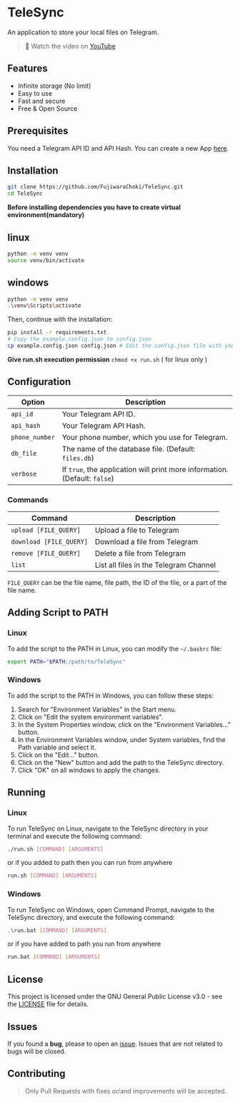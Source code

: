 # TeleSync

An application to store your local files on Telegram.

> 📸 Watch the video on [YouTube](https://youtu.be/vCAcc_q-NNw)

## Features

- Infinite storage (No limit)
- Easy to use
- Fast and secure
- Free & Open Source

## Prerequisites

You need a Telegram API ID and API Hash.
You can create a new App [here](https://my.telegram.org/apps).

## Installation

```bash
git clone https://github.com/FujiwaraChoki/TeleSync.git
cd TeleSync
```
**Before installing dependencies you  have  to create virtual environment(mandatory)**

## linux 

```bash 
python -m venv venv
source venv/bin/activate
```
## windows 

```bash
python -m venv venv
.\venv\Scripts\activate
```

Then, continue with the installation:

```bash 
pip install -r requirements.txt
# Copy the example.config.json to config.json
cp example.config.json config.json # Edit the config.json file with your own settings
```
 **Give run.sh execution permission**
`chmod +x run.sh` ( for linux only )

## Configuration

| Option         | Description                                                                |
| -------------- | -------------------------------------------------------------------------- |
| `api_id`       | Your Telegram API ID.                                                      |
| `api_hash`     | Your Telegram API Hash.                                                    |
| `phone_number` | Your phone number, which you use for Telegram.                             |
| `db_file`      | The name of the database file. (Default: `files.db`)                       |
| `verbose`      | If `true`, the application will print more information. (Default: `false`) |


### Commands

| Command                 | Description                            |
| ----------------------- | -------------------------------------- |
| `upload [FILE_QUERY]`   | Upload a file to Telegram              |
| `download [FILE_QUERY]` | Download a file from Telegram          |
| `remove [FILE_QUERY]`   | Delete a file from Telegram            |
| `list`                  | List all files in the Telegram Channel |

`FILE_QUERY` can be the file name, file path, the ID of the file, or a part of the file name.

## Adding Script to PATH

### Linux

To add the script to the PATH in Linux, you can modify the `~/.bashrc` file:

```bash
export PATH="$PATH:/path/to/TeleSync"
```
### Windows

To add the script to the PATH in Windows, you can follow these steps:

1. Search for "Environment Variables" in the Start menu.
2. Click on "Edit the system environment variables".
3. In the System Properties window, click on the "Environment Variables..." button.
4. In the Environment Variables window, under System variables, find the Path variable and select it.
5. Click on the "Edit..." button.
6. Click on the "New" button and add the path to the TeleSync directory.
7. Click "OK" on all windows to apply the changes.


## Running

### Linux

To run TeleSync on Linux, navigate to the TeleSync directory in your terminal and execute the following command:

```bash
./run.sh [COMMAND] [ARGUMENTS]
```
or if you added to path then you can run from anywhere 

```bash
run.sh [COMMAND] [ARGUMENTS]
```

### Windows

To run TeleSync on Windows, open Command Prompt, navigate to the TeleSync directory, and execute the following command:

```bash
.\run.bat [COMMAND] [ARGUMENTS]
```
or if you have added to path you run from anywhere 
```bash
run.bat [COMMAND] [ARGUMENTS]
```


## License

This project is licensed under the GNU General Public License v3.0 - see the [LICENSE](LICENSE) file for details.

## Issues

If you found a **bug**, please to open an [issue](https://github.com/FujiwaraChoki/TeleSync/issues). Issues that are not related to bugs will be closed.

## Contributing

> Only Pull Requests with fixes or/and improvements will be accepted.